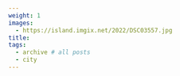 ```yaml
---
weight: 1
images:
  - https://island.imgix.net/2022/DSC03557.jpg
title:
tags:
  - archive # all posts
  - city
---
```

